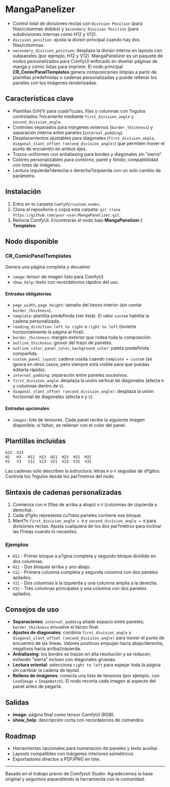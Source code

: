 # MangaPanelizer

- Control total de divisiones rectas con `Division Position` (para filas/columnas dobles) y `Secondary Division Position` (para subdivisiones internas como H12 y V12).
- `division_position`: ajusta la divisin principal cuando hay dos filas/columnas.
- `secondary_division_position`: desplaza la divisin interna en layouts con subpaneles (por ejemplo, H12 y V12).
MangaPanelizer es un paquete de nodos personalizados para ComfyUI enfocado en diseñar páginas de manga y cómic listas para imprimir. El nodo principal **CR_ComicPanelTemplates** genera composiciones limpias a partir de plantillas predefinidas o cadenas personalizadas y puede rellenar los paneles con tus imágenes renderizadas.

## Características clave
- Plantillas G/H/V para cuadr?culas, filas y columnas con ?ngulos controlados ?nicamente mediante `first_division_angle` y `second_division_angle`.
- Controles separados para márgenes externos (`border_thickness`) y separación interna entre paneles (`internal_padding`).
- Desplazamientos ajustables para diagonales (`first_division_angle`, `diagonal_slant_offset (second_division_angle)`) que permiten mover el punto de encuentro en ambos ejes.
- Trazos uniformes con antialiasing para bordes y diagonales sin “sierra”.
- Colores personalizables para contorno, panel y fondo; compatibilidad con lotes de imágenes.
- Lectura izquierda?derecha o derecha?izquierda con un solo cambio de parámetro.

## Instalación
1. Entra en tu carpeta `ComfyUI/custom_nodes`.
2. Clona el repositorio o copia esta carpeta: `git clone https://github.com/your-user/MangaPanelizer.git`.
3. Reinicia ComfyUI. Encontrarás el nodo bajo **MangaPanelizer / Templates**.

## Nodo disponible
### CR_ComicPanelTemplates
Genera una página completa y devuelve:
- `image`: tensor de imagen listo para ComfyUI.
- `show_help`: texto con recordatorios rápidos del uso.

#### Entradas obligatorias
- `page_width`, `page_height`: tamaño del lienzo interior (sin contar `border_thickness`).
- `template`: plantilla predefinida (ver lista). El valor `custom` habilita la cadena personalizada.
- `reading_direction`: `left to right` o `right to left` (invierte horizontalmente la página al final).
- `border_thickness`: margen exterior que rodea toda la composición.
- `outline_thickness`: grosor del trazo de paneles.
- `outline_color`, `panel_color`, `background_color`: paleta predefinida compartida.
- `custom_panel_layout`: cadena usada cuando `template = custom` (se ignora en otros casos, pero siempre está visible para que puedas editarla rápido).
- `internal_padding`: separación entre paneles sucesivos.
- `first_division_angle`: desplaza la unión vertical de diagonales (afecta `H` y columnas dentro de `V`).
- `diagonal_slant_offset (second_division_angle)`: desplaza la unión horizontal de diagonales (afecta `H` y `V`).

#### Entradas opcionales
- `images`: lote de tensores. Cada panel recibe la siguiente imagen disponible; si faltan, se rellenan con el color del panel.

## Plantillas incluidas
```
G22  G33
H2   H3   H12  H13  H21  H23  H31  H32
V2   V3   V12  V13  V21  V23  V31  V32
```
Las cadenas solo describen la estructura: letras `H` o `V` seguidas de d?gitos. Controla los ?ngulos desde los par?metros del nodo.

## Sintaxis de cadenas personalizadas
1. Comienza con `H` (filas de arriba a abajo) o `V` (columnas de izquierda a derecha).
2. Cada d?gito representa cu?ntos paneles contiene ese bloque.
3. Mant?n `first_division_angle = 0` y `second_division_angle = 0` para divisiones rectas. Ajusta cualquiera de los dos par?metros para inclinar las l?neas cuando lo necesites.

### Ejemplos
- `H12` - Primer bloque a p?gina completa y segundo bloque dividido en dos columnas.
- `H21` - Dos bloques arriba y uno abajo.
- `V12` - Primera columna completa y segunda columna con dos paneles apilados.
- `V21` - Dos columnas a la izquierda y una columna amplia a la derecha.
- `V32` - Tres columnas principales y una columna con dos paneles apilados.

## Consejos de uso
- **Separaciones**: `internal_padding` añade espacio entre paneles; `border_thickness` envuelve el lienzo final.
- **Ajustes de diagonales**: combina `first_division_angle` y `diagonal_slant_offset (second_division_angle)` para mover el punto de encuentro de las líneas. Valores positivos empujan hacia abajo/derecha, negativos hacia arriba/izquierda.
- **Antialiasing**: los bordes se trazan en alta resolución y se reducen, evitando “sierra” incluso con diagonales gruesas.
- **Lectura oriental**: selecciona `right to left` para espejar toda la página sin cambiar la cadena de layout.
- **Relleno de imágenes**: conecta una lista de tensores (por ejemplo, con `LoadImage` + `ImageBatch`). El nodo recorta cada imagen al aspecto del panel antes de pegarla.

## Salidas
- **image**: página final como tensor ComfyUI (RGB).
- **show_help**: descripción corta con recordatorios de comandos.

## Roadmap
- Herramientas opcionales para numeración de paneles y texto auxiliar.
- Layouts compatibles con márgenes interiores asimétricos.
- Exportadores directos a PDF/PNG en lote.

---
Basado en el trabajo previo de Comfyroll Studio. Agradecemos la base original y seguimos expandiendo la herramienta con la comunidad.


